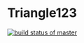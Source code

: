 # Triangle123
[![build status of master](https://app.travis-ci.com/cespejo15/Triangle123.svg?branch=main)](https://travis-ci.org/cespejo15/Triangle123)
